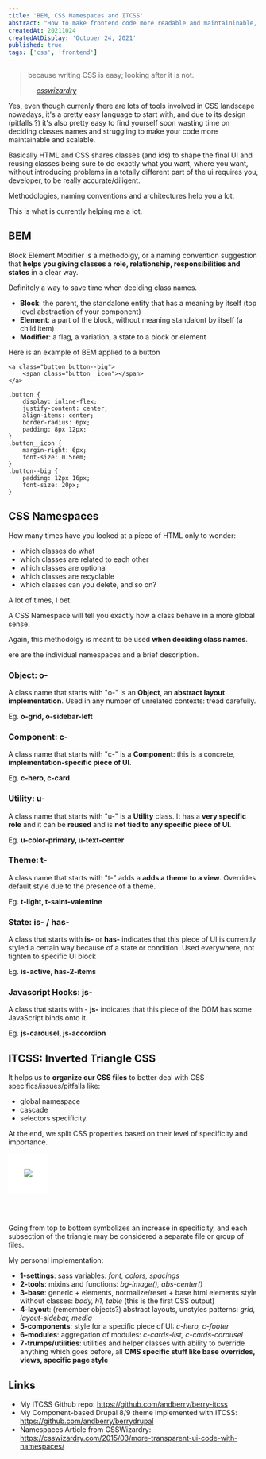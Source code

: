 ```yaml
---
title: 'BEM, CSS Namespaces and ITCSS'
abstract: "How to make frontend code more readable and maintaininable, because CSS is easy, but looking after it, is not"
createdAt: 20211024
createdAtDisplay: 'October 24, 2021'
published: true
tags: ['css', 'frontend']
---
```

> because writing CSS is easy; looking after it is not.
>
> -- <cite>[csswizardry](https://twitter.com/csswizardry)</cite>

Yes, even though currenly there are lots of tools involved in CSS landscape nowadays, it's a pretty easy language to start with, and due to its design (pitfalls ?) it's also pretty easy to find yourself soon wasting time on deciding classes names and struggling to make your code more maintainable and scalable.

Basically HTML and CSS shares classes (and ids) to shape the final UI and reusing classes being sure to do exactly what you want, where you want, without introducing problems in a totally different part of the ui requires you, developer, to be really accurate/diligent.

Methodologies, naming conventions and architectures help you a lot.

This is what is currently helping me a lot.

## BEM
Block Element Modifier is a methodolgy, or a naming convention suggestion that **helps you giving classes a role, relationship, responsibilities and states** in a clear way.

Definitely a way to save time when deciding class names.
- **Block**: the parent, the standalone entity that has a meaning by itself (top level abstraction of your component)
- **Element**: a part of the block, without meaning standalont by itself (a child item)
- **Modifier**: a flag, a variation, a state to a block or element

Here is an example of BEM applied to a button
```html[button.html]
<a class="button button--big">
    <span class="button__icon"></span>
</a>
```

```css[button.css]
.button {
    display: inline-flex;
    justify-content: center;
    align-items: center;
    border-radius: 6px;
    padding: 8px 12px;
}
.button__icon {
    margin-right: 6px;
    font-size: 0.5rem;
}
.button--big {
    padding: 12px 16px;
    font-size: 20px;
}
```

## CSS Namespaces
How many times have you looked at a piece of HTML only to wonder:
- which classes do what
- which classes are related to each other
- which classes are optional
- which classes are recyclable
- which classes can you delete, and so on?

A lot of times, I bet.

A CSS Namespace will tell you exactly how a class behave in a more global sense.

Again, this methodolgy is meant to be used **when deciding class names**.

ere are the individual namespaces and a brief description.
### Object: o-
A class name that starts with "o-" is an **Object**, an **abstract layout implementation**. Used in any number of unrelated contexts: tread carefully.

Eg. **o-grid, o-sidebar-left**

### Component: c-
A class name that starts with "c-" is a **Component**: this is a concrete, **implementation-specific piece of UI**.

Eg. **c-hero, c-card**

### Utility: u-
A class name that starts with "u-" is a **Utility** class. It has a **very specific role** and it can be **reused** and is **not tied to any specific piece of UI**.

Eg. **u-color-primary, u-text-center**

### Theme: t-
A class name that starts with "t-" adds a **adds a theme to a view**. Overrides default style due to the presence of a theme.

Eg. **t-light, t-saint-valentine**

### State: is- / has-
A class that starts with **is-** or **has-** indicates that this piece of UI is currently styled a certain way because of a state or condition. Used everywhere, not tighten to specific UI block

Eg. **is-active, has-2-items**


### Javascript Hooks: js-
A class that starts with - **js-** indicates that this piece of the DOM has some JavaScript binds onto it.

Eg. **js-carousel, js-accordion**

## ITCSS: Inverted Triangle CSS

It helps us to **organize our CSS files** to better deal with CSS specifics/issues/pitfalls like:
- global namespace
- cascade
- selectors specificity.

At the end, we split CSS properties based on their level of specificity and importance.

<img src="/images/itcss.svg" style="background-color: white; padding: 2rem; margin-bottom: 3rem;"/>

Going from top to bottom symbolizes an increase in specificity, and each subsection of the triangle may be considered a separate file or group of files.

My personal implementation:
- **1-settings**: sass variables: *font, colors, spacings*
- **2-tools**: mixins and functions: *bg-image(), abs-center()*
- **3-base**: generic + elements, normalize/reset + base html elements style without classes: *body, h1, table* (this is the first CSS output)
- **4-layout**: (remember objects?) abstract layouts, unstyles patterns: *grid, layout-sidebar, media*
- **5-components**: style for a specific piece of UI: *c-hero, c-footer*
- **6-modules**: aggregation of modules: *c-cards-list, c-cards-carousel*
- **7-trumps/utilities**: utilities and helper classes with ability to override anything which goes before, all **CMS specific stuff like base overrides, views, specific page style**

## Links
- My ITCSS Github repo: https://github.com/andberry/berry-itcss
- My Component-based Drupal 8/9 theme implemented with ITCSS: https://github.com/andberry/berrydrupal
- Namespaces Article from CSSWizardry: https://csswizardry.com/2015/03/more-transparent-ui-code-with-namespaces/
